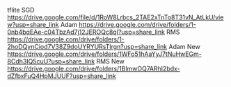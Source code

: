 tflite SGD https://drive.google.com/file/d/1RoW8Lrbcs_2TAE2xTnTo8T31vN_AtLkU/view?usp=share_link
Adam https://drive.google.com/drive/folders/1-0nb4bqEAe-c04TbzAd7j12JEROQc8qI?usp=share_link
RMS https://drive.google.com/drive/folders/1-2hoDQynCiod7V38Z9doUYRYURsTlrgn?usp=share_link
Adam New https://drive.google.com/drive/folders/1WFo51hAaYyJ7tNuHwEGm-8Cdh3IQ5cuU?usp=share_link
RMS New https://drive.google.com/drive/folders/1BlmwOQ7ARhI2bdx-dZfbxFuQ4HpMJUUF?usp=share_link

